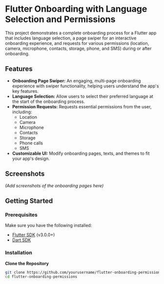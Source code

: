 # Flutter Onboarding with Language Selection and Permissions

This project demonstrates a complete onboarding process for a Flutter app that includes language selection, a page swiper for an interactive onboarding experience, and requests for various permissions (location, camera, microphone, contacts, storage, phone, and SMS) during or after onboarding.

## Features

- **Onboarding Page Swiper:** An engaging, multi-page onboarding experience with swiper functionality, helping users understand the app's key features.
- **Language Selection:** Allow users to select their preferred language at the start of the onboarding process.
- **Permission Requests:** Requests essential permissions from the user, including:
  - Location
  - Camera
  - Microphone
  - Contacts
  - Storage
  - Phone calls
  - SMS
- **Customizable UI:** Modify onboarding pages, texts, and themes to fit your app's design.

## Screenshots

_(Add screenshots of the onboarding pages here)_

## Getting Started

### Prerequisites

Make sure you have the following installed:

- [Flutter SDK](https://flutter.dev/docs/get-started/install) (v3.0.0+)
- [Dart SDK](https://dart.dev/get-dart)

### Installation

**Clone the Repository**

   ```bash
   git clone https://github.com/yourusername/flutter-onboarding-permissions.git
   cd flutter-onboarding-permissions

